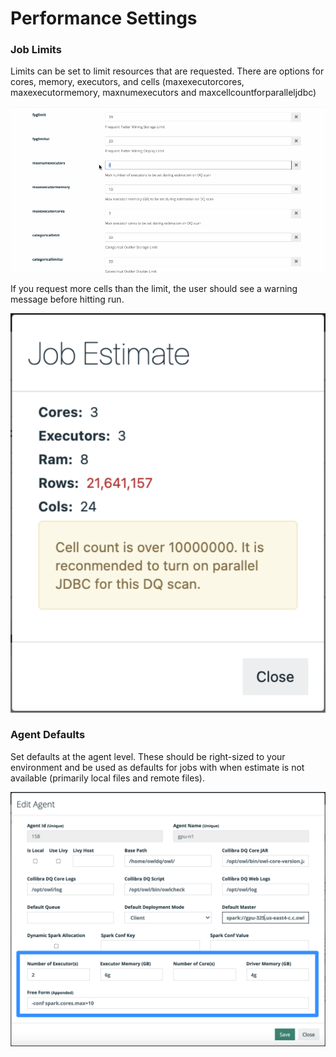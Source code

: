 # Performance Settings

### Job Limits

Limits can be set to limit resources that are requested. There are options for cores, memory, executors, and cells (maxexecutorcores, maxexecutormemory, maxnumexecutors and maxcellcountforparalleljdbc)

![](../.gitbook/assets/limits.gif)

If you request more cells than the limit, the user should see a warning message before hitting run.

![](<../.gitbook/assets/image (171).png>)

### Agent Defaults

Set defaults at the agent level. These should be right-sized to your environment and be used as defaults for jobs with when estimate is not available (primarily local files and remote files).

![](<../.gitbook/assets/image (36).png>)
